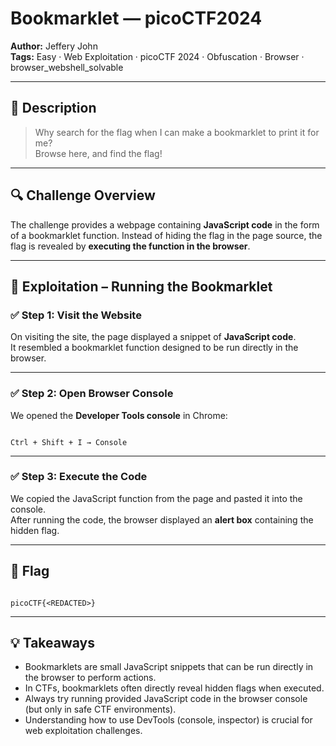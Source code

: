 # Bookmarklet — picoCTF2024

**Author:** Jeffery John  
**Tags:** Easy · Web Exploitation · picoCTF 2024 · Obfuscation · Browser · browser_webshell_solvable  

---

## 🧠 Description

> Why search for the flag when I can make a bookmarklet to print it for me?  
> Browse here, and find the flag!  

---

## 🔍 Challenge Overview

The challenge provides a webpage containing **JavaScript code** in the form of a bookmarklet function. Instead of hiding the flag in the page source, the flag is revealed by **executing the function in the browser**.

---

## 🧪 Exploitation – Running the Bookmarklet

### ✅ Step 1: Visit the Website

On visiting the site, the page displayed a snippet of **JavaScript code**.  
It resembled a bookmarklet function designed to be run directly in the browser.

---

### ✅ Step 2: Open Browser Console

We opened the **Developer Tools console** in Chrome:

```

Ctrl + Shift + I → Console

```

---

### ✅ Step 3: Execute the Code

We copied the JavaScript function from the page and pasted it into the console.  
After running the code, the browser displayed an **alert box** containing the hidden flag.

---

## 🏁 Flag

```

picoCTF{<REDACTED>}

```

---

## 💡 Takeaways

* Bookmarklets are small JavaScript snippets that can be run directly in the browser to perform actions.  
* In CTFs, bookmarklets often directly reveal hidden flags when executed.  
* Always try running provided JavaScript code in the browser console (but only in safe CTF environments).  
* Understanding how to use DevTools (console, inspector) is crucial for web exploitation challenges.  
```
